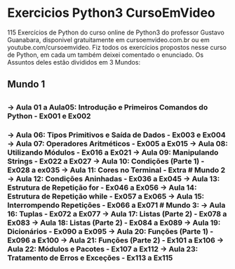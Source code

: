 # Exercicios Python3 CursoEmVideo
 115 Exercícios de Python do curso online de Python3 do professor Gustavo Guanabara, disponivel gratuitamente em cursoemvideo.com.br ou em youtube.com/cursoemvideo. Fiz todos os exercícios propostos nesse curso de Python, em  cada um também deixei comentado o enunciado. 
 Os Assuntos deles estão divididos em 3 Mundos: 
 <h2>Mundo 1<h2> 
  <h3>-> Aula 01 a Aula05: Introdução e Primeiros Comandos do Python - Ex001 e Ex002<h3> 
  -> Aula 06: Tipos Primitivos e Saída de Dados - Ex003 e Ex004 
  -> Aula 07: Operadores Aritméticos - Ex005 a Ex015 
  -> Aula 08: Utilizando Módulos - Ex016 a Ex021
  -> Aula 09: Manipulando Strings - Ex022 a Ex027 
  -> Aula 10: Condições (Parte 1) - Ex028 a ex035 
  -> Aula 11: Cores no Terminal - Extra 
 # Mundo 2 
  -> Aula 12: Condições Aninhadas - Ex036 a Ex045 
  -> Aula 13: Estrutura de Repetição for - Ex046 a Ex056 
  -> Aula 14: Estrutura de Repetição while - Ex057 a Ex065
  -> Aula 15: Interrompendo Repetições - Ex066 a Ex071 
  # Mundo 3: 
  -> Aula 16: Tuplas - Ex072 a Ex077 
  -> Aula 17: Listas (Parte 2) - Ex078 a Ex083 
  -> Aula 18: Listas (Parte 2) - Ex084 a Ex089 
  -> Aula 19: Dicionários - Ex090 a Ex095 
  -> Aula 20: Funções (Parte 1) - Ex096 a Ex100 
  -> Aula 21: Funções (Parte 2) - Ex101 a Ex106 
  -> Aula 22: Módulos e Pacotes - Ex107 a Ex112 
  -> Aula 23: Tratamento de Erros e Exceções - Ex113 a Ex115 
  
